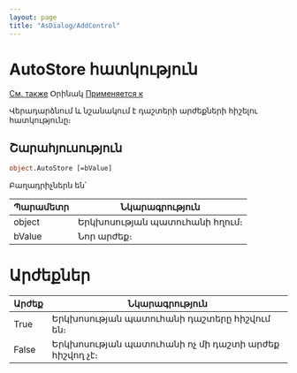 ```yaml
---
layout: page
title: "AsDialog/AddControl"
---
```



# AutoStore  հատկություն

[См. также](../AsDialog.md) Օրինակ [Применяется к](../AsDialog.md)

Վերադարձնում և նշանակում է դաշտերի արժեքների հիշելու հատկությունը։

## Շարահյուսություն

``` vb
object.AutoStore [=bValue]
```

Բաղադրիչներն են՝

| Պարամետր | Նկարագրություն |
|--|--|
| object | Երկխոսության պատուհանի հղում։ |
| bValue | Նոր արժեք։ |

# Արժեքներ    
| Արժեք | Նկարագրություն |
|--|--|
| True | Երկխոսության պատուհանի դաշտերը հիշվում են։ |
| False | Երկխոսության պատուհանի ոչ մի դաշտի արժեք հիշվող չէ։|


